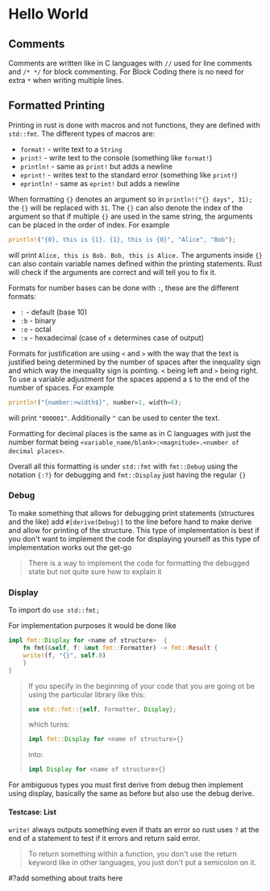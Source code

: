 # Hello World

## Comments

Comments are written like in C languages with `//` used for line comments and `/* */` for block commenting. For Block Coding there is no need for extra `*` when writing multiple lines.

## Formatted Printing

Printing in rust is done with macros and not functions, they are defined with `std::fmt`. The different types of macros are:

- `format!` - write text to a `String`
- `print!` - write text to the console (something like `format!`)
- `println!` - same as `print!` but adds a newline
- `eprint!` - writes text to the standard error (something like `print!`)
- `eprintln!` - same as `eprint!` but adds a newline

When formatting `{}` denotes an argument so in `println!("{} days", 31);` the `{}` will be replaced with `31`. The `{}` can also denote the index of the argument so that if multiple `{}` are used in the same string, the arguments can be placed in the order of index. For example

```rust
println!("{0}, this is {1}. {1}, this is {0}", "Alice", "Bob"); 
```

will print `Alice, this is Bob. Bob, this is Alice.` The arguments inside `{}` can also contain variable names defined within the printing statements. Rust will check if the arguments are correct and will tell you to fix it.

Formats for number bases can be done with `:`, these are the different formats:  

- `:` - default (base 10)
- `:b` - binary
- `:o` - octal
- `:x` - hexadecimal (case of `x` determines case of output)

Formats for justification are using `<` and `>` with the way that the text is justified being determined by the number of spaces after the inequality sign and which way the inequality sign is pointing. `<` being left and `>` being right. To use a variable adjustment for the spaces append a `$` to the end of the number of spaces. For example

```rust
println!("{number:>width$}", number=1, width=6);  
```

will print `"000001"`. Additionally `^` can be used to center the text.

Formatting for decimal places is the same as in C languages with just the number format being `<variable_name/blank>:<magnitude>.<number of decimal places>`.

Overall all this formatting is under `std::fmt` with `fmt::Debug` using the notation `{:?}` for debugging and `fmt::Display` just having the regular `{}`

### Debug

To make something that allows for debugging print statements (structures and the like) add `#[derive(Debug)]` to the line before hand to make derive and allow for printing of the structure. This type of implementation is best if you don't want to implement the code for displaying yourself as this type of implementation works out the get-go
> There is a way to implement the code for formatting the debugged state but not quite sure how to explain it

### Display

To import do `use std::fmt;`  

For implementation purposes it would be done like  

```rust
impl fmt::Display for <name of structure>  {  
    fn fmt(&self, f: &mut fmt::Formatter) -> fmt::Result {
    write!(f, "{}", self.0)
    }
}
```

> If you specify in the beginning of your code that you are going ot be using the particular library like this:
>
>```rust
>use std::fmt::{self, Formatter, Display};
>```
>
> which turns:
>
> ```rust
>impl fmt::Display for <name of structure>{}
>```
>
>into:
>
>```rust
>impl Display for <name of structure>{}
>```

For ambiguous types you must first derive from debug then implement using display, basically the same as before but also use the debug derive.

#### Testcase: List

`write!` always outputs something even if thats an error so rust uses `?` at the end of a statement to test if it errors and return said error.

> To return something within a function, you don't use the return keyword like in other languages, you just don't put a semicolon on it.

#?add something about traits here